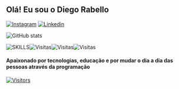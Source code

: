 ## Olá! Eu sou o Diego Rabello 
[![Instagram](https://img.shields.io/badge/Instagram-E4405F?style=for-the-badge&logo=instagram&logoColor=white)](https://www.instagram.com/ramosdg_/)
[![Linkedin](https://img.shields.io/badge/LinkedIn-0077B5?style=for-the-badge&logo=linkedin&logoColor=white
)](https://www.linkedin.com/in/diego-silva-20549a25b/)

![GitHub stats](https://github-readme-stats.vercel.app/api?username=DiegoRabello&show_icons=true&theme=dracula)

![SKILLS](https://img.shields.io/badge/HTML-239120?style=for-the-badge&logo=html5&logoColor=white)![Visitas](https://img.shields.io/badge/CSS-239120?&style=for-the-badge&logo=css3&logoColor=white)![Visitas](https://img.shields.io/badge/JavaScript-F7DF1E?style=for-the-badge&logo=javascript&logoColor=black)![Visitas](https://img.shields.io/badge/Java-ED8B00?style=for-the-badge&logo=openjdk&logoColor=white)

#### Apaixonado por tecnologias, educação e por mudar o dia a dia das pessoas através da programação
[![Visitors](https://api.visitorbadge.io/api/visitors?path=DiegoRabello&countColor=%23263759)](https://visitorbadge.io/status?path=DiegoRabello)

